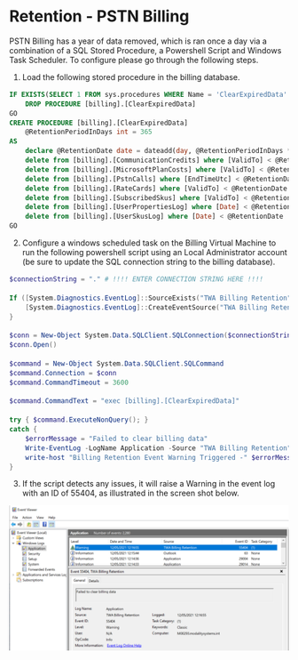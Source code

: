 # Retention - PSTN Billing

PSTN Billing has a year of data removed, which is ran once a day via a combination of a SQL Stored Procedure, a Powershell Script and Windows Task Scheduler. To configure please go through the following steps.

1. Load the following stored procedure in the billing database.

```sql
IF EXISTS(SELECT 1 FROM sys.procedures WHERE Name = 'ClearExpiredData' And schema_id = SCHEMA_ID('billing'))
    DROP PROCEDURE [billing].[ClearExpiredData]
GO
CREATE PROCEDURE [billing].[ClearExpiredData]
    @RetentionPeriodInDays int = 365
AS
    declare @RetentionDate date = dateadd(day, @RetentionPeriodInDays * -1, GETUTCDATE())
    delete from [billing].[CommunicationCredits] where [ValidTo] < @RetentionDate
    delete from [billing].[MicrosoftPlanCosts] where [ValidTo] < @RetentionDate
    delete from [billing].[PstnCalls] where [EndTimeUtc] < @RetentionDate
    delete from [billing].[RateCards] where [ValidTo] < @RetentionDate
    delete from [billing].[SubscribedSkus] where [ValidTo] < @RetentionDate
    delete from [billing].[UserPropertiesLog] where [Date] < @RetentionDate
    delete from [billing].[UserSkusLog] where [Date] < @RetentionDate
GO
```

2. Configure a windows scheduled task on the Billing Virtual Machine to run the following powershell script using an Local Administrator account (be sure to update the SQL connection string to the billing database).

```powershell
$connectionString = "." # !!!! ENTER CONNECTION STRING HERE !!!!

If ([System.Diagnostics.EventLog]::SourceExists("TWA Billing Retention") -eq 0){
    [System.Diagnostics.EventLog]::CreateEventSource("TWA Billing Retention", "Application")
}

$conn = New-Object System.Data.SQLClient.SQLConnection($connectionString)
$conn.Open()

$command = New-Object System.Data.SQLClient.SQLCommand
$command.Connection = $conn
$command.CommandTimeout = 3600

$command.CommandText = "exec [billing].[ClearExpiredData]"

try { $command.ExecuteNonQuery(); }
catch {
    $errorMessage = "Failed to clear billing data"
    Write-EventLog -LogName Application -Source "TWA Billing Retention" -EventID 55404 -Message $errorMessage -EntryType Warning
	write-host "Billing Retention Event Warning Triggered -" $errorMessage
}
```

3. If the script detects any issues, it will raise a Warning in the event log with an ID of 55404, as illustrated in the screen shot below.

![Event Log](images/pstnbilling/monitoringRetentionEventLog.png)